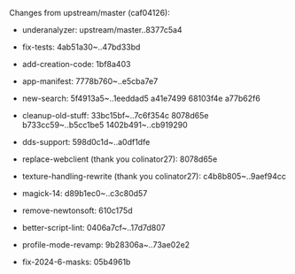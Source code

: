 Changes from upstream/master (caf04126):

- underanalyzer: upstream/master..8377c5a4

- fix-tests: 4ab51a30~..47bd33bd

- add-creation-code: 1bf8a403

- app-manifest: 7778b760~..e5cba7e7

- new-search: 5f4913a5~..1eeddad5 a41e7499 68103f4e a77b62f6

- cleanup-old-stuff: 33bc15bf~..7c6f354c 8078d65e b733cc59~..b5cc1be5 1402b491~..cb919290

- dds-support: 598d0c1d~..a0df1dfe

- replace-webclient (thank you colinator27): 8078d65e

- texture-handling-rewrite (thank you colinator27): c4b8b805~..9aef94cc

- magick-14: d89b1ec0~..c3c80d57

- remove-newtonsoft: 610c175d

- better-script-lint: 0406a7cf~..17d7d807

- profile-mode-revamp: 9b28306a~..73ae02e2

- fix-2024-6-masks: 05b4961b